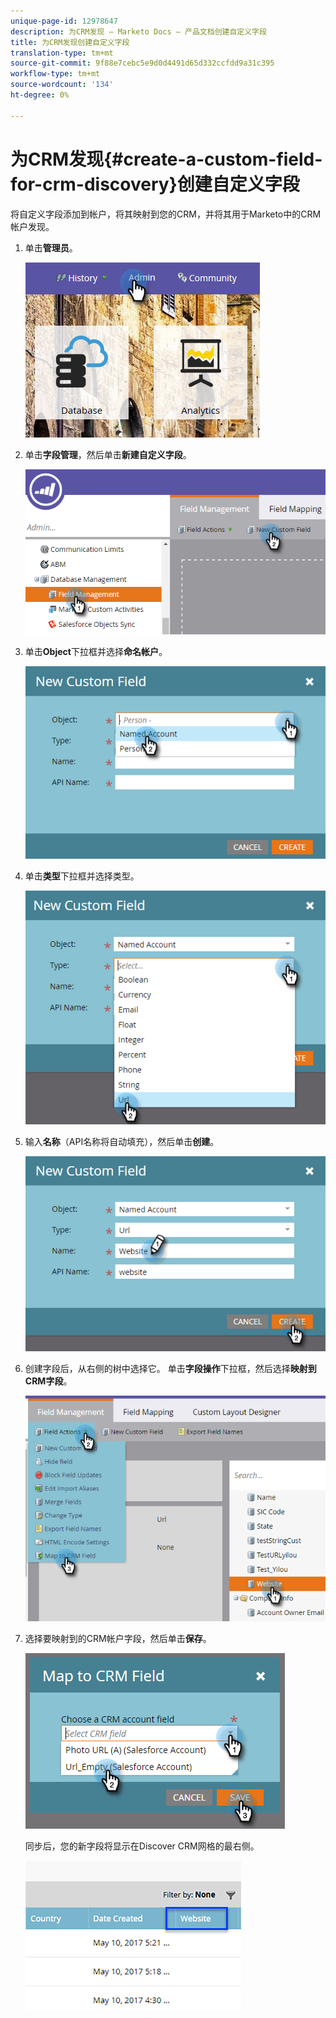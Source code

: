 ```yaml
---
unique-page-id: 12978647
description: 为CRM发现 — Marketo Docs — 产品文档创建自定义字段
title: 为CRM发现创建自定义字段
translation-type: tm+mt
source-git-commit: 9f88e7cebc5e9d0d4491d65d332ccfdd9a31c395
workflow-type: tm+mt
source-wordcount: '134'
ht-degree: 0%

---
```



# 为CRM发现{#create-a-custom-field-for-crm-discovery}创建自定义字段

将自定义字段添加到帐户，将其映射到您的CRM，并将其用于Marketo中的CRM帐户发现。

1. 单击&#x200B;**管理员**。

   ![](assets/admin.png)

1. 单击&#x200B;**字段管理**，然后单击&#x200B;**新建自定义字段**。

   ![](assets/two-4.png)

1. 单击&#x200B;**Object**&#x200B;下拉框并选择&#x200B;**命名帐户**。

   ![](assets/three-3.png)

1. 单击&#x200B;**类型**&#x200B;下拉框并选择类型。

   ![](assets/four-3.png)

1. 输入&#x200B;**名称**（API名称将自动填充），然后单击&#x200B;**创建**。

   ![](assets/five-3.png)

1. 创建字段后，从右侧的树中选择它。 单击&#x200B;**字段操作**&#x200B;下拉框，然后选择&#x200B;**映射到CRM字段**。

   ![](assets/six-2.png)

1. 选择要映射到的CRM帐户字段，然后单击&#x200B;**保存**。

   ![](assets/seven-1.png)

   同步后，您的新字段将显示在Discover CRM网格的最右侧。

   ![](assets/eight.png)
